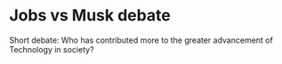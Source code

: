 # Jobs vs Musk debate
 Short debate: Who has contributed more to the greater advancement of Technology in society?
